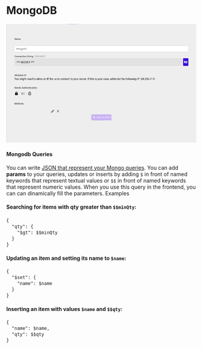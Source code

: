 # MongoDB

![](.gitbook/assets/screenshot_from_2021-04-26_16-14-57.png)

#### Mongodb Queries

You can write [JSON that represent your Mongo queries](https://docs.mongodb.com/manual/tutorial/query-documents/). You can add **params** to your queries, updates or inserts by adding `$` in front of named keywords that represent textual values or `$$` in front of named keywords that represent numeric values. When you use this query in the frontend, you can can dinamically fill the parameters. Examples

#### Searching for items with qty greater than `$$minQty`:

```text
{
  "qty": {
    "$gt": $$minQty
  }
}
```

#### Updating an item and setting its name to `$name`:

```text
{
  "$set": {
    "name": $name
  }
}
```

#### Inserting an item with values `$name` and `$$qty`:

```text
{
  "name": $name,
  "qty": $$qty
}
```

